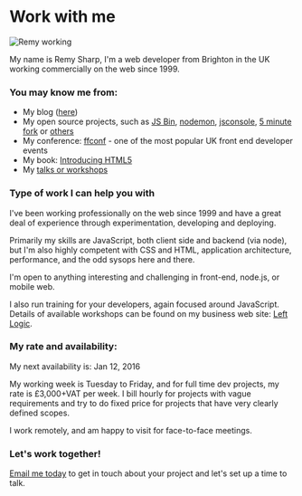 # Work with me

![Remy working](/images/remy-work.jpg)

My name is Remy Sharp, I'm a web developer from Brighton in the UK working commercially on the web since 1999.

### You may know me from:

- My blog ([here](/))
- My open source projects, such as [JS Bin](https://jsbin.com), [nodemon](http://nodemon.io), [jsconsole](http://jsconsole.com), [5 minute fork](http://5minfork.com) or [others](https://github.com/remy)
- My conference: [ffconf](http://ffconf.org) - one of the most popular UK front end developer events
- My book: [Introducing HTML5](http://www.amazon.co.uk/Introducing-HTML-Voices-That-Matter/dp/0321687299/ref=sr_1_3?ie=UTF8&qid=1441880606&sr=8-3&keywords=introducing+html5)
- My [talks or workshops](http://lanyrd.com/profile/rem/)

### Type of work I can help you with

I've been working professionally on the web since 1999 and have a great deal of experience through experimentation, developing and deploying.

Primarily my skills are JavaScript, both client side and backend (via node), but I'm also highly competent with CSS and HTML, application architecture, performance, and the odd sysops here and there.

I'm open to anything interesting and challenging in front-end, node.js, or mobile web.

I also run training for your developers, again focused around JavaScript. Details of available workshops can be found on my business web site: [Left Logic](http://leftlogic.com/training).

### My rate and availability:

My next availability is: Jan 12, 2016

My working week is Tuesday to Friday, and for full time dev projects, my rate is £3,000+VAT per week. I bill hourly for projects with vague requirements and try to do fixed price for projects that have very clearly defined scopes.

I work remotely, and am happy to visit for face-to-face meetings.

### Let's work together!

[Email me today](mailto:info@leftlogic.com) to get in touch about your project and let's set up a time to talk.